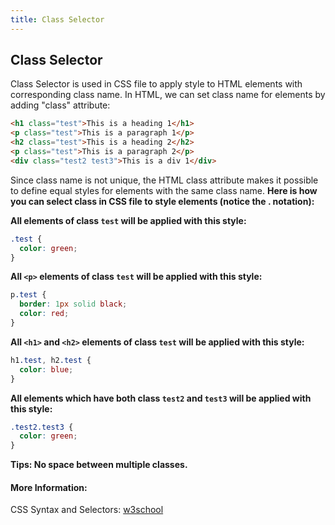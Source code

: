 ```yaml
---
title: Class Selector
---
```

## Class Selector
Class Selector is used in CSS file to apply style to HTML elements with corresponding class name. In HTML, we can set class name for elements by adding "class" attribute:  
```html
<h1 class="test">This is a heading 1</h1>
<p class="test">This is a paragraph 1</p>
<h2 class="test">This is a heading 2</h2>
<p class="test">This is a paragraph 2</p>
<div class="test2 test3">This is a div 1</div>
```
Since class name is not unique, the HTML class attribute makes it possible to define equal styles for elements with the same class name. **Here is how you can select class in CSS file to style elements (notice the . notation):**    

**All elements of class `test` will be applied with this style:**    
```css
.test {
  color: green;
}
```
**All `<p>` elements of class `test` will be applied with this style:**  
```css
p.test {
  border: 1px solid black;
  color: red;
}
```
**All `<h1>` and `<h2>` elements of class `test` will be applied with this style:**  
```css
h1.test, h2.test {
  color: blue;
}
```
**All elements which have both class `test2` and `test3` will be applied with this style:**
```css
.test2.test3 {
  color: green;
}
```
**Tips: No space between multiple classes.**
#### More Information:
CSS Syntax and Selectors: [w3school](https://www.w3schools.com/css/css_syntax.asp)


